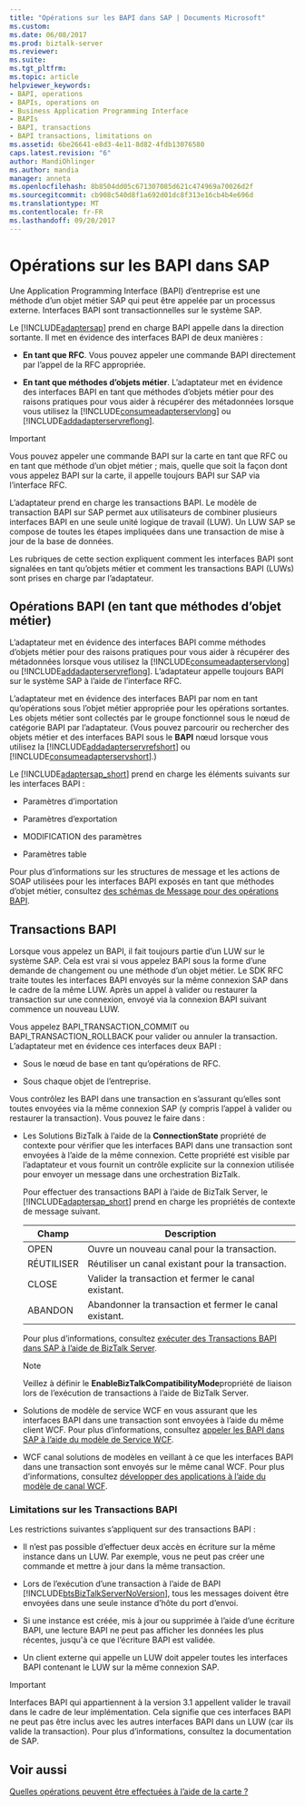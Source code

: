 ```yaml
---
title: "Opérations sur les BAPI dans SAP | Documents Microsoft"
ms.custom: 
ms.date: 06/08/2017
ms.prod: biztalk-server
ms.reviewer: 
ms.suite: 
ms.tgt_pltfrm: 
ms.topic: article
helpviewer_keywords:
- BAPI, operations
- BAPIs, operations on
- Business Application Programming Interface
- BAPIs
- BAPI, transactions
- BAPI transactions, limitations on
ms.assetid: 6be26641-e8d3-4e11-8d82-4fdb13076580
caps.latest.revision: "6"
author: MandiOhlinger
ms.author: mandia
manager: anneta
ms.openlocfilehash: 8b8504dd05c671307085d621c474969a70026d2f
ms.sourcegitcommit: cb908c540d8f1a692d01dc8f313e16cb4b4e696d
ms.translationtype: MT
ms.contentlocale: fr-FR
ms.lasthandoff: 09/20/2017
---
```

# <a name="operations-on-bapis-in-sap"></a>Opérations sur les BAPI dans SAP
Une Application Programming Interface (BAPI) d’entreprise est une méthode d’un objet métier SAP qui peut être appelée par un processus externe. Interfaces BAPI sont transactionnelles sur le système SAP.  
  
 Le [!INCLUDE[adaptersap](../../includes/adaptersap-md.md)] prend en charge BAPI appelle dans la direction sortante. Il met en évidence des interfaces BAPI de deux manières :  
  
-   **En tant que RFC**. Vous pouvez appeler une commande BAPI directement par l’appel de la RFC appropriée.  
  
-   **En tant que méthodes d’objets métier**. L’adaptateur met en évidence des interfaces BAPI en tant que méthodes d’objets métier pour des raisons pratiques pour vous aider à récupérer des métadonnées lorsque vous utilisez la [!INCLUDE[consumeadapterservlong](../../includes/consumeadapterservlong-md.md)] ou [!INCLUDE[addadapterservreflong](../../includes/addadapterservreflong-md.md)].  
  
> [!IMPORTANT]
>  Vous pouvez appeler une commande BAPI sur la carte en tant que RFC ou en tant que méthode d’un objet métier ; mais, quelle que soit la façon dont vous appelez BAPI sur la carte, il appelle toujours BAPI sur SAP via l’interface RFC.  
  
 L’adaptateur prend en charge les transactions BAPI. Le modèle de transaction BAPI sur SAP permet aux utilisateurs de combiner plusieurs interfaces BAPI en une seule unité logique de travail (LUW). Un LUW SAP se compose de toutes les étapes impliquées dans une transaction de mise à jour de la base de données.  
  
 Les rubriques de cette section expliquent comment les interfaces BAPI sont signalées en tant qu’objets métier et comment les transactions BAPI (LUWs) sont prises en charge par l’adaptateur.  
 
  
## <a name="bapi-operations-as-business-object-methods"></a>Opérations BAPI (en tant que méthodes d’objet métier)  
 L’adaptateur met en évidence des interfaces BAPI comme méthodes d’objets métier pour des raisons pratiques pour vous aider à récupérer des métadonnées lorsque vous utilisez la [!INCLUDE[consumeadapterservlong](../../includes/consumeadapterservlong-md.md)] ou [!INCLUDE[addadapterservreflong](../../includes/addadapterservreflong-md.md)]. L’adaptateur appelle toujours BAPI sur le système SAP à l’aide de l’interface RFC.  
  
 L’adaptateur met en évidence des interfaces BAPI par nom en tant qu’opérations sous l’objet métier appropriée pour les opérations sortantes. Les objets métier sont collectés par le groupe fonctionnel sous le nœud de catégorie BAPI par l’adaptateur. (Vous pouvez parcourir ou rechercher des objets métier et des interfaces BAPI sous le **BAPI** nœud lorsque vous utilisez la [!INCLUDE[addadapterservrefshort](../../includes/addadapterservrefshort-md.md)] ou [!INCLUDE[consumeadapterservshort](../../includes/consumeadapterservshort-md.md)].)  
  
 Le [!INCLUDE[adaptersap_short](../../includes/adaptersap-short-md.md)] prend en charge les éléments suivants sur les interfaces BAPI :  
  
-   Paramètres d’importation  
  
-   Paramètres d’exportation  
  
-   MODIFICATION des paramètres  
  
-   Paramètres table  
  
 Pour plus d’informations sur les structures de message et les actions de SOAP utilisées pour les interfaces BAPI exposés en tant que méthodes d’objet métier, consultez [des schémas de Message pour des opérations BAPI](../../adapters-and-accelerators/adapter-sap/message-schemas-for-bapi-operations.md).  
  
## <a name="bapi-transactions"></a>Transactions BAPI  
 Lorsque vous appelez un BAPI, il fait toujours partie d’un LUW sur le système SAP. Cela est vrai si vous appelez BAPI sous la forme d’une demande de changement ou une méthode d’un objet métier. Le SDK RFC traite toutes les interfaces BAPI envoyés sur la même connexion SAP dans le cadre de la même LUW. Après un appel à valider ou restaurer la transaction sur une connexion, envoyé via la connexion BAPI suivant commence un nouveau LUW.  
  
 Vous appelez BAPI_TRANSACTION_COMMIT ou BAPI_TRANSACTION_ROLLBACK pour valider ou annuler la transaction. L’adaptateur met en évidence ces interfaces deux BAPI :  
  
-   Sous le nœud de base en tant qu’opérations de RFC.  
  
-   Sous chaque objet de l’entreprise.  
  
 Vous contrôlez les BAPI dans une transaction en s’assurant qu’elles sont toutes envoyées via la même connexion SAP (y compris l’appel à valider ou restaurer la transaction). Vous pouvez le faire dans :  
  
-   Les Solutions BizTalk à l’aide de la **ConnectionState** propriété de contexte pour vérifier que les interfaces BAPI dans une transaction sont envoyées à l’aide de la même connexion. Cette propriété est visible par l’adaptateur et vous fournit un contrôle explicite sur la connexion utilisée pour envoyer un message dans une orchestration BizTalk.  
  
     Pour effectuer des transactions BAPI à l’aide de BizTalk Server, le [!INCLUDE[adaptersap_short](../../includes/adaptersap-short-md.md)] prend en charge les propriétés de contexte de message suivant.  
  
    |Champ| Description|  
    |-----------|-----------------|  
    |OPEN|Ouvre un nouveau canal pour la transaction.|  
    |RÉUTILISER|Réutiliser un canal existant pour la transaction.|  
    |CLOSE|Valider la transaction et fermer le canal existant.|  
    |ABANDON|Abandonner la transaction et fermer le canal existant.|  
  
     Pour plus d’informations, consultez [exécuter des Transactions BAPI dans SAP à l’aide de BizTalk Server](../../adapters-and-accelerators/adapter-sap/run-bapi-transactions-in-sap-using-biztalk-server.md).  
  
    > [!NOTE]
    >  Veillez à définir le **EnableBizTalkCompatibilityMode**propriété de liaison lors de l’exécution de transactions à l’aide de BizTalk Server.  
  
-   Solutions de modèle de service WCF en vous assurant que les interfaces BAPI dans une transaction sont envoyées à l’aide du même client WCF. Pour plus d’informations, consultez [appeler les BAPI dans SAP à l’aide du modèle de Service WCF](../../adapters-and-accelerators/adapter-sap/invoke-bapis-in-sap-using-the-wcf-service-model.md).  
  
-   WCF canal solutions de modèles en veillant à ce que les interfaces BAPI dans une transaction sont envoyés sur le même canal WCF. Pour plus d’informations, consultez [développer des applications à l’aide du modèle de canal WCF](../../adapters-and-accelerators/adapter-sap/develop-sap-applications-using-the-wcf-channel-model.md).  
  
### <a name="limitations-on-bapi-transactions"></a>Limitations sur les Transactions BAPI  
 Les restrictions suivantes s’appliquent sur des transactions BAPI :  
  
-   Il n’est pas possible d’effectuer deux accès en écriture sur la même instance dans un LUW. Par exemple, vous ne peut pas créer une commande et mettre à jour dans la même transaction.  
  
-   Lors de l’exécution d’une transaction à l’aide de BAPI [!INCLUDE[btsBizTalkServerNoVersion](../../includes/btsbiztalkservernoversion-md.md)], tous les messages doivent être envoyées dans une seule instance d’hôte du port d’envoi.  
  
-   Si une instance est créée, mis à jour ou supprimée à l’aide d’une écriture BAPI, une lecture BAPI ne peut pas afficher les données les plus récentes, jusqu'à ce que l’écriture BAPI est validée.  
  
-   Un client externe qui appelle un LUW doit appeler toutes les interfaces BAPI contenant le LUW sur la même connexion SAP.  
  
> [!IMPORTANT]
>  Interfaces BAPI qui appartiennent à la version 3.1 appellent valider le travail dans le cadre de leur implémentation. Cela signifie que ces interfaces BAPI ne peut pas être inclus avec les autres interfaces BAPI dans un LUW (car ils valide la transaction). Pour plus d’informations, consultez la documentation de SAP.  
  
## <a name="see-also"></a>Voir aussi  
 [Quelles opérations peuvent être effectuées à l’aide de la carte ?](https://msdn.microsoft.com/library/cc185219(v=bts.10).aspx)